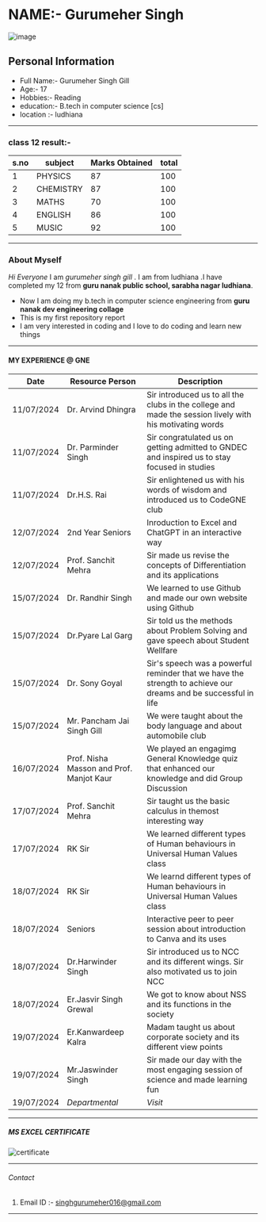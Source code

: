 # NAME:- Gurumeher Singh


![image](https://github.com/user-attachments/assets/9541fda5-ad32-4e5a-99b2-ac827f300030)

## Personal Information
* Full Name:- Gurumeher Singh Gill
* Age:- 17
* Hobbies:- Reading
* education:- B.tech in computer science [cs]
* location :- ludhiana
 ---------------------------------------------------------------------------------------------------------------------------------------------------------------------------------------------- 
### class 12 result:-

|s.no|   subject     | Marks Obtained |  total  |
|---|--------------- |--------------- |---------|
| 1 |    PHYSICS     |       87       |  100    |
| 2 |   CHEMISTRY    |       87       |  100    |
| 3 |   MATHS        |       70       |  100    |     
| 4 |   ENGLISH      |       86       |  100    |
| 5 |   MUSIC        |       92       |  100    |
-----------------------------------------------------------------------------------------------------------------------------------------------------------------------
###  About Myself
_Hi Everyone_
I am _gurumeher singh gill_ . I am from ludhiana .I have completed my 12 from **guru nanak public school, sarabha nagar ludhiana**.

* Now I am doing my b.tech in computer science engineering from **guru nanak dev engineering collage**
* This is my first repository report
* I am very interested in coding and I love to do coding and learn new things 

---------------------------------------------------------------------------------------------------------------------------------------------------------------------

#### MY EXPERIENCE @ GNE
| Date | Resource Person | Description |
| ---- | --------------- | ----------- |
| 11/07/2024 | Dr. Arvind Dhingra | Sir introduced us to all the clubs in the college and made the session lively with his motivating words |
| 11/07/2024 | Dr. Parminder Singh | Sir congratulated us on getting admitted to GNDEC and inspired us to stay focused in studies |
| 11/07/2024 | Dr.H.S. Rai | Sir enlightened us with his words of wisdom and introduced us to CodeGNE club |
| 12/07/2024 | 2nd Year Seniors | Inroduction to Excel and ChatGPT in an interactive way |
| 12/07/2024 | Prof. Sanchit Mehra| Sir made us revise the concepts of Differentiation and its applications |
| 15/07/2024 | Dr. Randhir Singh | We learned to use Github and made our own website using Github |
| 15/07/2024 | Dr.Pyare Lal Garg | Sir told us the methods about Problem Solving and gave speech about Student Wellfare |
| 15/07/2024 | Dr. Sony Goyal | Sir's speech was a powerful reminder that we have the strength to achieve our dreams and be successful in life |
| 15/07/2024 | Mr. Pancham Jai Singh Gill | We were taught about the body language and about automobile club |
|  16/07/2024 | Prof. Nisha Masson and Prof. Manjot Kaur | We played an engagimg General Knowledge quiz that enhanced our knowledge and did Group Discussion |
|17/07/2024 | Prof. Sanchit Mehra | Sir taught us the basic calculus in themost interesting way  |
|17/07/2024 | RK Sir | We learned different types of Human behaviours in Universal Human Values class |
|18/07/2024 | RK Sir | We learnd different types of Human behaviours in  Universal Human Values class |
|18/07/2024| Seniors | Interactive peer to peer session about introduction to Canva and its uses |
|18/07/2024| Dr.Harwinder Singh | Sir introduced us to NCC and its different wings. Sir also motivated us to join NCC |
|18/07/2024| Er.Jasvir Singh Grewal | We got to know about NSS and its functions in the society |
|19/07/2024|Er.Kanwardeep Kalra| Madam taught us about corporate society and its different view points |
|19/07/2024| Mr.Jaswinder Singh | Sir made our day with the most engaging session of science and made learning fun |
|19/07/2024| *Departmental* | *Visit* |


-----------------------------------------------------------------------------------------------------------------------------------------------------------------------
##### MS EXCEL CERTIFICATE
![certificate](    )




-----------------------------------------------------------------------------------------------------------------------------------------------------------------------

###### Contact
1. Email ID :-
   [singhgurumeher016@gmail.com](singhgurumeher016@gmail.com)
-----------------------------------------------------------------------------------------------------------------------------------------------------------------------
